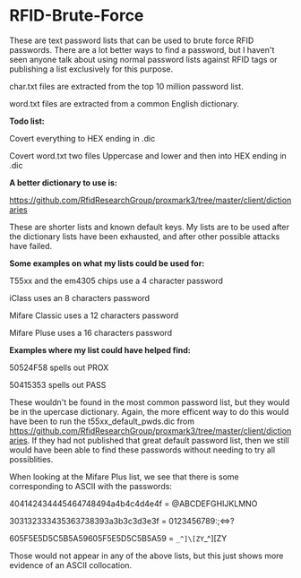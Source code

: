 # RFID-Brute-Force

These are text password lists that can be used to brute force RFID passwords. There are a lot better ways to find a password, but I haven't seen anyone talk about using normal password lists against RFID tags or publishing a list exclusively for this purpose.


char.txt files are extracted from the top 10 million password list.

word.txt files are extracted from a common English dictionary.



**Todo list:**

Covert everything to HEX ending in .dic

Covert word.txt two files Uppercase and lower and then into HEX ending in .dic




**A better dictionary to use is:**

https://github.com/RfidResearchGroup/proxmark3/tree/master/client/dictionaries

These are shorter lists and known default keys. My lists are to be used after the dictionary lists have been exhausted, and after other possible attacks have failed.




**Some examples on what my lists could be used for:**

T55xx and the em4305 chips use a 4 character password

iClass uses an 8 characters password

Mifare Classic uses a 12 characters password

Mifare Pluse uses a 16 characters password




**Examples where my list could have helped find:**

50524F58 spells out PROX

50415353 spells out PASS

These wouldn't be found in the most common password list, but they would be in the upercase dictionary. Again, the more efficent way to do this would have been to run the t55xx_default_pwds.dic from https://github.com/RfidResearchGroup/proxmark3/tree/master/client/dictionaries. If they had not published that great default password list, then we still would have been able to find these passwords without needing to try all possiblities.
 
When looking at the Mifare Plus list, we see that there is some corresponding to ASCII with the passwords: 

404142434445464748494a4b4c4d4e4f = @ABCDEFGHIJKLMNO

303132333435363738393a3b3c3d3e3f = 0123456789:;<=>?

605F5E5D5C5B5A59605F5E5D5C5B5A59 = `_^]\[ZY`_^]\[ZY

Those would not appear in any of the above lists, but this just shows more evidence of an ASCII collocation.
